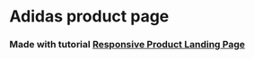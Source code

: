 # Adidas product page

### Made with tutorial [Responsive Product Landing Page](https://www.youtube.com/watch?v=r7BOeucua7o)
